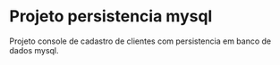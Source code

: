 # Projeto persistencia mysql

Projeto console de cadastro de clientes com persistencia em banco de dados mysql.
